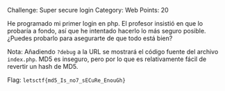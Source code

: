 Challenge: Super secure login
Category: Web
Points: 20

He programado mi primer login en php. El profesor insistió en que lo probaría a fondo, así que he intentado hacerlo lo más seguro posible. ¿Puedes probarlo para asegurarte de que todo está bien?

Nota:
Añadiendo `?debug` a la URL se mostrará el código fuente del archivo `index.php`.
MD5 es inseguro, pero por lo que es relativamente fácil de revertir un hash de MD5.

Flag: `letsctf{md5_Is_no7_sECuRe_EnouGh}`
